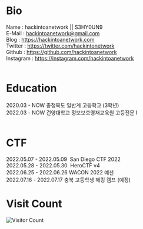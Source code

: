# Bio

Name : hackintoanetwork || S3HY0UN9<br>
E-Mail : hackintoanetwork@gmail.com<br>
Blog : https://hackintoanetwork.com<br>
Twitter : https://twitter.com/hackintonetwork<br> 
Github : https://github.com/hackintoanetwork<br>
Instagram : https://instagram.com/hackintoanetwork<br>
<br>
 

# Education

2020.03 - NOW  충청북도 일반계 고등학교 (3학년)<br>
2022.03 - NOW  건양대학교 정보보호영재교육원 고등전문 I<br>
<br>
 
# CTF

2022.05.07 - 2022.05.09  San Diego CTF 2022<br>
2022.05.28 - 2022.05.30  HeroCTF v4<br>
2022.06.25 - 2022.06.26  WACON 2022 예선<br>
2022.07.16 - 2022.07.17  충북 고등학생 해킹 캠프 (예정)<br>

# Visit Count
![Visitor Count](https://profile-counter.glitch.me/tidesec/count.svg)
